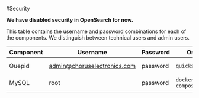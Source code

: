#Security

**We have disabled security in OpenSearch for now.**

This table contains the username and password combinations for each of the components. We distinguish between technical users and admin users.

| Component     | Username                    | Password     | Origin               | Usage          |
|---------------|-----------------------------|--------------|----------------------|----------------|
| Quepid        | admin@choruselectronics.com | password     | `quickstart.sh`      | Admin User     |
| MySQL         | root                        | password     | `docker-compose.yml` | Admin User     |
